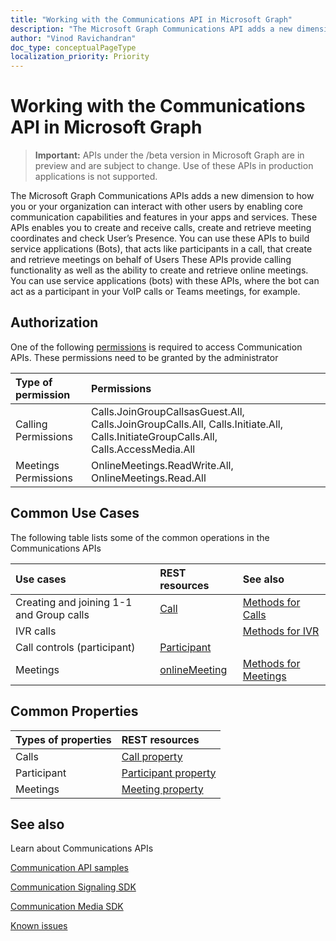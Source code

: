 ```yaml
---
title: "Working with the Communications API in Microsoft Graph"
description: "The Microsoft Graph Communications API adds a new dimension to how your apps and services can interact with users by enabling voice and video features. This API enables applications to be a part of 1-1 or Group Calls, create and retreive Online meetings and integration User presence in business workflows"
author: "Vinod Ravichandran"
doc_type: conceptualPageType
localization_priority: Priority
---
```


# Working with the Communications API in Microsoft Graph

> **Important:** APIs under the /beta version in Microsoft Graph are in preview and are subject to change. Use of these APIs in production applications is not supported.

The Microsoft Graph Communications APIs adds a new dimension to how you or your organization can interact with other users by enabling core communication capabilities and features in your apps and services. These APIs enables you to create and receive calls, create and retrieve meeting coordinates and check User’s Presence.
You can use these APIs to build service applications (Bots), that acts like participants in a call, that create and retrieve meetings on behalf of Users <!-- and to check presence availability and activity of users. -->
These APIs provide calling functionality as well as the ability to create and retrieve online meetings. You can use service applications (bots) with these APIs, where the bot can act as a participant in your VoIP calls or Teams meetings, for example.

## Authorization

One of the following [permissions](https://docs.microsoft.com/en-us/graph/permissions-reference#calls-permissions) is required to access Communication APIs. These permissions need to be granted by the administrator

| Type of permission                  | Permissions                                  |
|:------------------------------------|:---------------------------------------------|
| Calling Permissions                 | Calls.JoinGroupCallsasGuest.All, Calls.JoinGroupCalls.All, Calls.Initiate.All, Calls.InitiateGroupCalls.All, Calls.AccessMedia.All |
| Meetings Permissions                | OnlineMeetings.ReadWrite.All, OnlineMeetings.Read.All |

## Common Use Cases

The following table lists some of the common operations in the Communications APIs

| Use cases                         | REST resources                                 | See also  |
|:------------------------------------|:---------------------------------------------|:----------|
| Creating and joining 1-1 and Group calls   | [Call](https://docs.microsoft.com/en-us/graph/api/resources/call?view=graph-rest-beta)| [Methods for Calls](https://docs.microsoft.com/en-us/graph/api/resources/call?view=graph-rest-beta#methods)| 
|IVR calls   |     | [Methods for IVR](https://docs.microsoft.com/en-us/graph/api/resources/calls-api-ivr-overview?view=graph-rest-beta)
| Call controls (participant) | [Participant](https://docs.microsoft.com/en-us/graph/api/resources/participant?view=graph-rest-beta)   ||
|Meetings|[onlineMeeting](https://docs.microsoft.com/en-us/graph/api/resources/onlinemeeting?view=graph-rest-beta)| [Methods for Meetings](https://docs.microsoft.com/en-us/graph/api/resources/onlinemeeting?view=graph-rest-beta#methods)|

## Common Properties

| Types of properties                 | REST resources                             |
|:------------------------------------|:---------------------------------------------|
| Calls                               | [Call property](https://docs.microsoft.com/en-us/graph/api/resources/call?view=graph-rest-beta#properties)  |
| Participant                         | [Participant property](https://docs.microsoft.com/en-us/graph/api/resources/participant?view=graph-rest-beta#properties) |
| Meetings                            | [Meeting property](https://docs.microsoft.com/en-us/graph/api/resources/onlinemeeting?view=graph-rest-beta#properties)                     |

## See also

Learn about Communications APIs

[Communication API samples](https://github.com/microsoftgraph/microsoft-graph-comms-samples/)

[Communication Signaling SDK](https://www.nuget.org/packages/Microsoft.Graph.Communications.Calls/1.0.0-prerelease.494)

[Communication Media SDK](https://www.nuget.org/packages/Microsoft.Graph.Communications.Calls.Media/1.0.0-prerelease.494)

[Known issues](../../../concepts/known_issues.md#Calls-and-online-meetings)